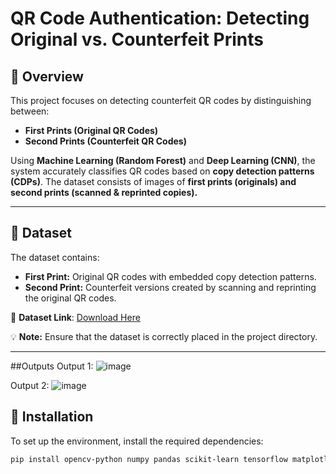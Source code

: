 # QR Code Authentication: Detecting Original vs. Counterfeit Prints

## 📌 Overview
This project focuses on detecting counterfeit QR codes by distinguishing between:
- **First Prints (Original QR Codes)**
- **Second Prints (Counterfeit QR Codes)**

Using **Machine Learning (Random Forest)** and **Deep Learning (CNN)**, the system accurately classifies QR codes based on **copy detection patterns (CDPs)**. The dataset consists of images of **first prints (originals) and second prints (scanned & reprinted copies).**

---

## 📂 Dataset
The dataset contains:
- **First Print:** Original QR codes with embedded copy detection patterns.
- **Second Print:** Counterfeit versions created by scanning and reprinting the original QR codes.

🔗 **Dataset Link**: [Download Here](https://drive.google.com/drive/folders/1pPeWT1zntlKXnuY_yHmpI-ZzKl4nLgQS?usp=drive_link)

💡 **Note:** Ensure that the dataset is correctly placed in the project directory.

---

##Outputs
Output 1:
![image](https://github.com/user-attachments/assets/08392a8e-8767-44a4-b344-e678720bdacf)

Output 2:
![image](https://github.com/user-attachments/assets/a04c647f-0021-42b7-a648-d23de055ad0f)


## 🔧 Installation
To set up the environment, install the required dependencies:
```bash
pip install opencv-python numpy pandas scikit-learn tensorflow matplotlib seaborn joblib



